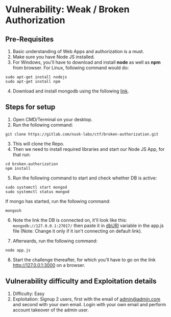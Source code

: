 # Vulnerability: Weak / Broken Authorization

## Pre-Requisites
1. Basic understanding of Web Apps and authorization is a must.
2. Make sure you have Node JS installed.
3. For Windows, you'll have to download and install **node** as well as **npm** from browser. For Linux, following command would do:
```
sudo apt-get install nodejs
sudo apt-get install npm
```
4. Download and install mongodb using the following [link](https://www.mongodb.com/docs/manual/tutorial/install-mongodb-on-ubuntu/#std-label-install-mdb-community-ubuntu).
## Steps for setup

1. Open CMD/Terminal on your desktop.
2. Run the following command: 
```
git clone https://gitlab.com/nusk-labs/ctf/broken-authorization.git
```
3. This will clone the Repo.
4. Then we need to install required libraries and start our Node JS App, for that run:
```
cd broken-authorization
npm install
```
5. Run the following command to start and check whether DB is active:
```
sudo systemctl start mongod
sudo systemctl status mongod
```
If mongo has started, run the following command:
```
mongosh
```
6. Note the link the DB is connected on, it'll look like this: `mongodb://127.0.0.1:27017/`
then paste it in [dbURI](https://gitlab.com/nusk-labs/ctf/broken-authentication/-/blame/main/app.js?ref_type=heads#L18) variable in the app.js file (Note: Change it only if it isn't connecting on default link).

7. Afterwards, run the following command:
```
node app.js
```
8. Start the challenge thereafter, for which you'll have to go on the link http://127.0.0.1:3000 on a browser.

## Vulnerability difficulty and Exploitation details
1. Difficulty: Easy
2. Exploitation: Signup 2 users, first with the email of admin@admin.com and second with your own email. Login with your own email and perform account takeover of the admin user.

